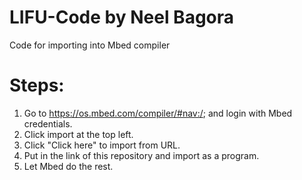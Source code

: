 # LIFU-Code by Neel Bagora
Code for importing into Mbed compiler

# Steps:

1. Go to https://os.mbed.com/compiler/#nav:/; and login with Mbed credentials.
2. Click import at the top left.
3. Click "Click here" to import from URL.
4. Put in the link of this repository and import as a program.
5. Let Mbed do the rest.
